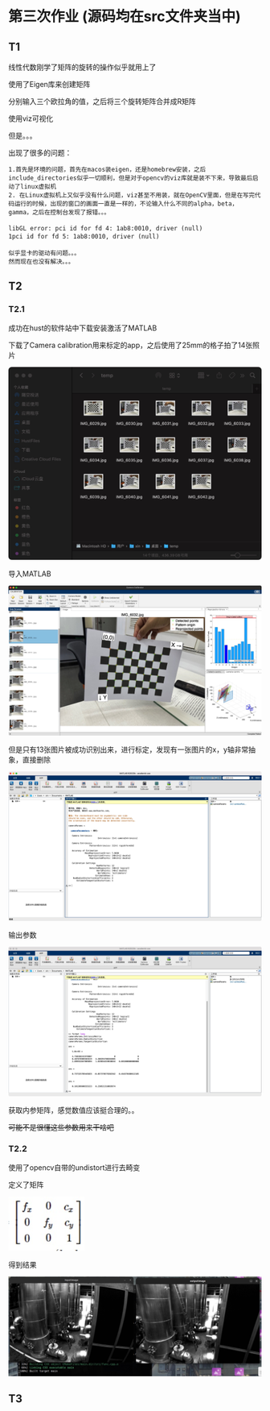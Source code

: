 # 第三次作业 (源码均在src文件夹当中)

## T1

线性代数刚学了矩阵的旋转的操作似乎就用上了

使用了Eigen库来创建矩阵

分别输入三个欧拉角的值，之后将三个旋转矩阵合并成R矩阵

使用viz可视化

但是。。。

出现了很多的问题：

```
1.首先是环境的问题，首先在macos装eigen，还是homebrew安装，之后include_directories似乎一切顺利，但是对于opencv的viz库就是装不下来，导致最后启动了linux虚拟机
2. 在Linux虚拟机上又似乎没有什么问题，viz甚至不用装，就在OpenCV里面，但是在写完代码运行的时候，出现的窗口的画面一直是一样的，不论输入什么不同的alpha，beta，gamma，之后在控制台发现了报错。。。

libGL error: pci id for fd 4: 1ab8:0010, driver (null)
1pci id for fd 5: 1ab8:0010, driver (null)

似乎显卡的驱动有问题。。。
然而现在也没有解决。。。
```

## T2

### T2.1

成功在hust的软件站中下载安装激活了MATLAB

下载了Camera calibration用来标定的app，之后使用了25mm的格子拍了14张照片

![](./img/14照片.jpg)

导入MATLAB

![](./img/标定.jpg)

但是只有13张图片被成功识别出来，进行标定，发现有一张图片的x，y轴非常抽象，直接删除

![](./img/输出参数.jpg)

输出参数

![](./img/内参矩阵.jpg)

获取内参矩阵，感觉数值应该挺合理的。。

~~可能不是很懂这些参数用来干啥吧~~

### T2.2

使用了opencv自带的undistort进行去畸变

定义了矩阵

![](./img/Mat.jpg)

得到结果

![](./img/distort.jpg)

## T3
